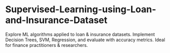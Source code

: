 # Supervised-Learning-using-Loan-and-Insurance-Dataset
Explore ML algorithms applied to loan &amp; insurance datasets. Implement Decision Trees, SVM, Regression, and evaluate with accuracy metrics. Ideal for finance practitioners &amp; researchers.
